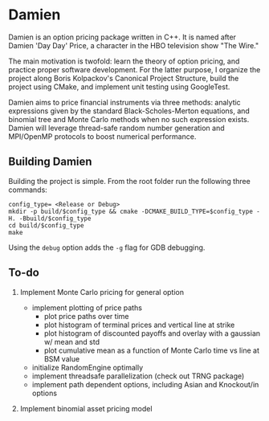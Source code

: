 # Damien
Damien is an option pricing package written in C++. It is named after Damien 'Day Day' Price, a character in the HBO television show "The Wire."

The main motivation is twofold: learn the theory of option pricing, and practice proper software development. For the latter purpose, I organize the project along Boris Kolpackov's Canonical Project Structure, build the project using CMake, and implement unit testing using GoogleTest. 

Damien aims to price financial instruments via three methods: analytic expressions given by the standard Black-Scholes-Merton equations, and binomial tree and Monte Carlo methods when no such expression exists. Damien will leverage thread-safe random number generation and MPI/OpenMP protocols to boost numerical performance.  

## Building Damien

Building the project is simple. From the root folder run the following three commands:

```
config_type= <Release or Debug>
mkdir -p build/$config_type && cmake -DCMAKE_BUILD_TYPE=$config_type -H. -Bbuild/$config_type
cd build/$config_type
make
```
Using the ```debug``` option adds the ```-g``` flag for GDB debugging.



## To-do

1) Implement Monte Carlo pricing for general option
    * implement plotting of price paths
        * plot price paths over time
        * plot histogram of terminal prices and vertical line at strike
        * plot histogram of discounted payoffs and overlay with a gaussian w/ mean and std
        * plot cumulative mean as a function of Monte Carlo time vs line at BSM value
    * initialize RandomEngine optimally
    * implement threadsafe parallelization (check out TRNG package)
    * implement path dependent options, including Asian and Knockout/in options

2) Implement binomial asset pricing model

